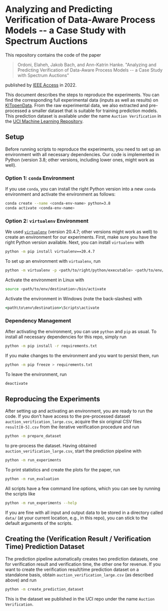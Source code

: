 # Analyzing and Predicting Verification of Data-Aware Process Models -- a Case Study with Spectrum Auctions

This repository contains the code of the paper

> Ordoni, Elaheh, Jakob Bach, and Ann-Katrin Hanke. "Analyzing and Predicting Verification of Data-Aware Process Models -- a Case Study with Spectrum Auctions"

published by [IEEE Access](https://www.doi.org/10.1109/ACCESS.2022.3154445) in 2022.

This document describes the steps to reproduce the experiments.
You can find the corresponding full experimental data (inputs as well as results) on [KITopenData](https://doi.org/10.5445/IR/1000142949).
From the raw experimental data, we also extracted and pre-processed a smaller dataset that is suitable for training prediction models.
This prediction dataset is available under the name `Auction Verification` in the [UCI Machine Learning Repository](https://archive-beta.ics.uci.edu/ml/datasets/auction+verification).

## Setup

Before running scripts to reproduce the experiments, you need to set up an environment with all necessary dependencies.
Our code is implemented in Python (version 3.8; other versions, including lower ones, might work as well).

### Option 1: `conda` Environment

If you use `conda`, you can install the right Python version into a new `conda` environment
and activate the environment as follows:

```bash
conda create --name <conda-env-name> python=3.8
conda activate <conda-env-name>
```

### Option 2: `virtualenv` Environment

We used [`virtualenv`](https://virtualenv.pypa.io/) (version 20.4.7; other versions might work as well) to create an environment for our experiments.
First, make sure you have the right Python version available.
Next, you can install `virtualenv` with

```bash
python -m pip install virtualenv==20.4.7
```

To set up an environment with `virtualenv`, run

```bash
python -m virtualenv -p <path/to/right/python/executable> <path/to/env/destination>
```

Activate the environment in Linux with

```bash
source <path/to/env/destination>/bin/activate
```

Activate the environment in Windows (note the back-slashes) with

```cmd
<path\to\env\destination>\Scripts\activate
```

### Dependency Management

After activating the environment, you can use `python` and `pip` as usual.
To install all necessary dependencies for this repo, simply run

```bash
python -m pip install -r requirements.txt
```

If you make changes to the environment and you want to persist them, run

```bash
python -m pip freeze > requirements.txt
```

To leave the environment, run

```bash
deactivate
```

## Reproducing the Experiments

After setting up and activating an environment, you are ready to run the code.
If you don't have access to the pre-processed dataset `auction_verification_large.csv`,
acquire the six original CSV files `result[0-5].csv` from the iterative verification procedure and run

```bash
python -m prepare_dataset
```

to pre-process the dataset.
Having obtained `auction_verification_large.csv`, start the prediction pipeline with

```bash
python -m run_experiments
```

To print statistics and create the plots for the paper, run

```bash
python -m run_evaluation
```

All scripts have a few command line options, which you can see by running the scripts like

```bash
python -m run_experiments --help
```

If you are fine with all input and output data to be stored in a directory called `data/`
(at your current location, e.g., in this repo), you can stick to the default arguments of the scripts.

## Creating the (Verification Result / Verification Time) Prediction Dataset

The prediction pipeline automatically creates two prediction datasets,
one for verification result and verification time, the other one for revenue.
If you want to create the verification result/time prediction dataset on a standalone basis,
obtain `auction_verification_large.csv` (as described above) and run

```bash
python -m create_prediction_dataset
```

This is the dataset we published in the UCI repo under the name `Auction Verification`.
